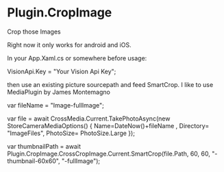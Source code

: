 # Plugin.CropImage
Crop those Images

Right now it only works for android and iOS.

In your App.Xaml.cs or somewhere before usage:
 
 VisionApi.Key = "Your Vision Api Key";
 
 
 then use an existing picture sourcepath and feed SmartCrop. I like to use MediaPlugin by James Montemagno
 
 var fileName = "Image-fullImage";
 
 var file = await CrossMedia.Current.TakePhotoAsync(new StoreCameraMediaOptions()
 {
 Name=DateNow()+fileName ,
 Directory= "ImageFiles",
 PhotoSize= PhotoSize.Large
 });
 
 
 var thumbnailPath = await Plugin.CropImage.CrossCropImage.Current.SmartCrop(file.Path, 60, 60, "-thumbnail-60x60", "-fullImage");


  
